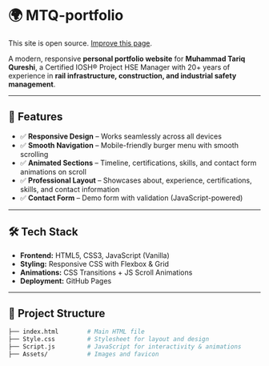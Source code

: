 # 🌍 MTQ-portfolio  

This site is open source. [Improve this page](https://github.com/PixelPioneer88-dev/MTQ-portfolio).  

A modern, responsive **personal portfolio website** for **Muhammad Tariq Qureshi**, a Certified IOSH® Project HSE Manager with 20+ years of experience in **rail infrastructure, construction, and industrial safety management**.  

---

## 🚀 Features  
- ✅ **Responsive Design** – Works seamlessly across all devices  
- ✅ **Smooth Navigation** – Mobile-friendly burger menu with smooth scrolling  
- ✅ **Animated Sections** – Timeline, certifications, skills, and contact form animations on scroll  
- ✅ **Professional Layout** – Showcases about, experience, certifications, skills, and contact information  
- ✅ **Contact Form** – Demo form with validation (JavaScript-powered)  

---

## 🛠️ Tech Stack  
- **Frontend:** HTML5, CSS3, JavaScript (Vanilla)  
- **Styling:** Responsive CSS with Flexbox & Grid  
- **Animations:** CSS Transitions + JS Scroll Animations  
- **Deployment:** GitHub Pages  

---

## 📂 Project Structure  
```bash
├── index.html        # Main HTML file  
├── Style.css         # Stylesheet for layout and design  
├── Script.js         # JavaScript for interactivity & animations  
├── Assets/           # Images and favicon  
